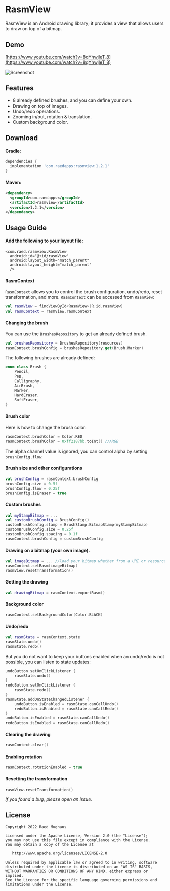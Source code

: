 # RasmView
RasmView is an Android drawing library; it provides a view that allows users to draw on top of a bitmap.

## Demo
[https://www.youtube.com/watch?v=8qYhwjleT_8](https://www.youtube.com/watch?v=8qYhwjleT_8)

![Screenshot](https://raw.githubusercontent.com/Raed-Mughaus/RasmView/main/sample_screenshot.jpg)

## Features
* 8 already defined brushes, and you can define your own.
* Drawing on top of images.
* Undo/redo operations.
* Zooming in/out, rotation & translation.
* Custom background color.


## Download
#### Gradle:
```gradle
dependencies {
  implementation 'com.raedapps:rasmview:1.2.1'
}
```
#### Maven:
```xml
<dependency>
  <groupId>com.raedapps</groupId>
  <artifactId>rasmview</artifactId>
  <version>1.2.1</version>
</dependency>
```
## Usage Guide
#### Add the following to your layout file:
```
<com.raed.rasmview.RasmView
  android:id="@+id/rasmView"
  android:layout_width="match_parent"
  android:layout_height="match_parent"
  />
```
#### RasmContext
`RasmContext` allows you to control the brush configuration, undo/redo, reset transformation, and more. `RasmContext` can be accessed from `RasmView`:
```kotlin
val rasmView = findViewById<RasmView>(R.id.rasmView)
val rasmContext = rasmView.rasmContext
```
#### Changing the brush
You can use the `BrushesRepository` to get an already defined brush.
```kotlin
val brushesRepository = BrushesRepository(resources)
rasmContext.brushConfig = brushesRepository.get(Brush.Marker)
```
The following brushes are already defined:
```kotlin
enum class Brush {
    Pencil,
    Pen,
    Calligraphy,
    AirBrush,
    Marker,
    HardEraser,
    SoftEraser,
}
```

#### Brush color
Here is how to change the brush color:
```kotlin
rasmContext.brushColor = Color.RED
rasmContext.brushColor = 0xff2187bb.toInt() //ARGB
```
The alpha channel value is ignored, you can control alpha by setting `brushConfig.flow`.
#### Brush size and other configurations
```kotlin
val brushConfig = rasmContext.brushConfig
brushConfig.size = 0.5f
brushConfig.flow = 0.25f
brushConfig.isEraser = true
```
#### Custom brushes
```kotlin
val myStampBitmap = ...
val customBrushConfig = BrushConfig()
customBrushConfig.stamp = BrushStamp.BitmapStamp(myStampBitmap)
customBrushConfig.size = 0.25f
customBrushConfig.spacing = 0.1f
rasmContext.brushConfig = customBrushConfig
```
#### Drawing on a bitmap (your own image).
```kotlin
val imageBitmap = ... //load your bitmap whether from a URI or resources
rasmContext.setRasm(imageBitmap)
rasmView.resetTransformation() 
```
#### Getting the drawing
```kotlin
val drawingBitmap = rasmContext.exportRasm()
```
#### Background color
```kotlin
rasmContext.setBackgroundColor(Color.BLACK)
```
#### Undo/redo
```kotlin
val rasmState = rasmContext.state
rasmState.undo()
rasmState.redo()
```
But you do not want to keep your buttons enabled when an undo/redo is not possible, you can listen to state updates:
```kotlin
undoButton.setOnClickListener {
    rasmState.undo()
}
redoButton.setOnClickListener {
    rasmState.redo()
}
rasmState.addOnStateChangedListener {
    undoButton.isEnabled = rasmState.canCallUndo()
    redoButton.isEnabled = rasmState.canCallRedo()
}
undoButton.isEnabled = rasmState.canCallUndo()
redoButton.isEnabled = rasmState.canCallRedo()
```
#### Clearing the drawing
```kotlin
rasmContext.clear()
```
#### Enabling rotation
```kotlin
rasmContext.rotationEnabled = true
```
#### Resetting the transformation
```kotlin
rasmView.resetTransformation()
```

*If you found a bug, please open an issue.*

## License
```
Copyright 2022 Raed Mughaus

Licensed under the Apache License, Version 2.0 (the "License");
you may not use this file except in compliance with the License.
You may obtain a copy of the License at

   http://www.apache.org/licenses/LICENSE-2.0

Unless required by applicable law or agreed to in writing, software
distributed under the License is distributed on an "AS IS" BASIS,
WITHOUT WARRANTIES OR CONDITIONS OF ANY KIND, either express or implied.
See the License for the specific language governing permissions and
limitations under the License.
```
